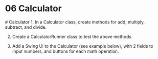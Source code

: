 # 06 Calculator


 <div id="moduleIndex">
  # Calculator
  1. In a Calculator class, create methods for add, multiply, subtract, and divide.

2. Create a CalculatorRunner class to test the above methods.

3. Add a Swing UI to the Calculator (see example below), with 2 fields to input numbers, and buttons for each math operation.
 </div>

